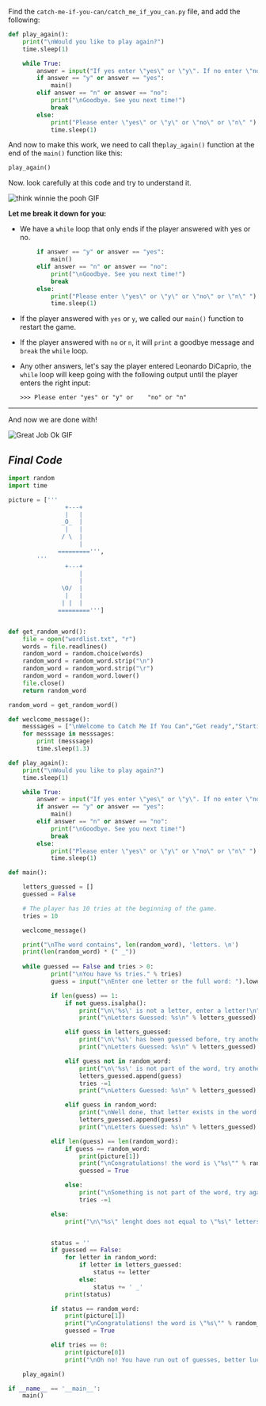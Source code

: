 ﻿Find the `catch-me-if-you-can/catch_me_if_you_can.py` file, and add the following:

```python
def play_again():
    print("\nWould you like to play again?")
    time.sleep(1)

    while True:
        answer = input("If yes enter \"yes\" or \"y\". If no enter \"no\" or \"n\" ").lower()
        if answer == "y" or answer == "yes":
            main()
        elif answer == "n" or answer == "no":
        	print("\nGoodbye. See you next time!")
            break
        else:
            print("Please enter \"yes\" or \"y\" or \"no\" or \"n\" ")
            time.sleep(1)

```

And now to make this work, we need to call the`play_again()` function at the end of the `main()` function like this:

```python
play_again()
```

Now. look carefully at this code and try to understand it.

![think winnie the pooh GIF](https://media1.giphy.com/media/mRh4cLIYhrs9G/giphy.gif?cid=ecf05e474789509d26c97e92031064b2d3236bf900dcec20&rid=giphy.gif)

 **Let me break it down for you:**

 - We have a `while` loop that only ends if the player answered with yes or no.

```python
        if answer == "y" or answer == "yes":
            main()
        elif answer == "n" or answer == "no":
        	print("\nGoodbye. See you next time!")
            break
        else:
            print("Please enter \"yes\" or \"y\" or \"no\" or \"n\" ")
            time.sleep(1)
 ```


- If the player answered with `yes` or `y`, we called our `main()` function to restart the game.

- If the player answered with `no` or `n`, it will `print` a goodbye message and `break` the `while` loop.

- Any other answers, let's say the player entered Leonardo DiCaprio, the `while` loop will keep going with the following output until the player enters the right input:
   ```
   >>> Please enter "yes" or "y" or    "no" or "n" 
   ```


---
And now we are done with!

![Great Job Ok GIF](https://media2.giphy.com/media/xHMIDAy1qkzNS/giphy.gif?cid=ecf05e47e9aa788d6c80f2e85ffc367f396f2a0ed8528ac2&rid=giphy.gif)

***Final Code***
-----
```python
import random
import time

picture = ['''
                +---+
                |   |
               _O_  |
                |   |
               / \  |
                    |
              =========''', 
        '''
                +---+
                    |
                    |
               \O/  |
                |   |
               | |  |
              =========''']


def get_random_word():
    file = open("wordlist.txt", "r")
    words = file.readlines() 
    random_word = random.choice(words)
    random_word = random_word.strip("\n")
    random_word = random_word.strip("\r")
    random_word = random_word.lower()
    file.close()
    return random_word

random_word = get_random_word()

def weclcome_message():
    messsages = ["\nWelcome to Catch Me If You Can","Get ready","Starting the game...","Selecting a word..."]
    for messsage in messsages:
        print (messsage)
        time.sleep(1.3)

def play_again():
    print("\nWould you like to play again?")
    time.sleep(1)

    while True:
        answer = input("If yes enter \"yes\" or \"y\". If no enter \"no\" or \"n\" ").lower()
        if answer == "y" or answer == "yes":
            main()
        elif answer == "n" or answer == "no":
        	print("\nGoodbye. See you next time!")
            break
        else:
            print("Please enter \"yes\" or \"y\" or \"no\" or \"n\" ")
            time.sleep(1)

def main():

    letters_guessed = []
    guessed = False

    # The player has 10 tries at the beginning of the game. 
    tries = 10

    weclcome_message()

    print("\nThe word contains", len(random_word), 'letters. \n')
    print(len(random_word) * (" _"))
    
    while guessed == False and tries > 0:
            print("\nYou have %s tries." % tries)
            guess = input("\nEnter one letter or the full word: ").lower()

            if len(guess) == 1:
                if not guess.isalpha():
                    print("\n\'%s\' is not a letter, enter a letter!\n" % guess)
                    print("\nLetters Guessed: %s\n" % letters_guessed)

                elif guess in letters_guessed:
                    print("\n\'%s\' has been guessed before, try another letter.\n" % guess)
                    print("\nLetters Guessed: %s\n" % letters_guessed)

                elif guess not in random_word:
                    print("\n\'%s\' is not part of the word, try another letter.\n" % guess)
                    letters_guessed.append(guess)
                    tries -=1
                    print("\nLetters Guessed: %s\n" % letters_guessed)

                elif guess in random_word:
                    print("\nWell done, that letter exists in the word!\n")
                    letters_guessed.append(guess)
                    print("\nLetters Guessed: %s\n" % letters_guessed)

            elif len(guess) == len(random_word):
                if guess == random_word:
                    print(picture[1])
                    print("\nCongratulations! the word is \"%s\"" % random_word)
                    guessed = True

                else:
                    print("\nSomething is not part of the word, try again.\n")
                    tries -=1

            else:
                print("\n\"%s\" lenght does not equal to \"%s\" letters, try another!\n" % (guess,len(random_word)))


            status = ''
            if guessed == False:
                for letter in random_word:
                    if letter in letters_guessed:
                        status += letter
                    else:
                        status += ' _'
                print(status)

            if status == random_word:
                print(picture[1])
                print("\nCongratulations! the word is \"%s\"" % random_word)
                guessed = True

            elif tries == 0:
                print(picture[0])
                print("\nOh no! You have run out of guesses, better luck next time! The word is \"%s\"" % random_word)

    play_again()

if __name__ == '__main__':
    main()
```
